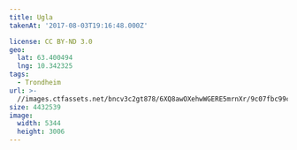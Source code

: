 ```yaml
---
title: Ugla
takenAt: '2017-08-03T19:16:48.000Z'

license: CC BY-ND 3.0
geo:
  lat: 63.400494
  lng: 10.342325
tags:
  - Trondheim
url: >-
  //images.ctfassets.net/bncv3c2gt878/6XQ8awOXehwWGERE5mrnXr/9c07fbc99c29db0a6399cc256cdba0dd/ugla_36270962901_o
size: 4432539
image:
  width: 5344
  height: 3006
---
```

